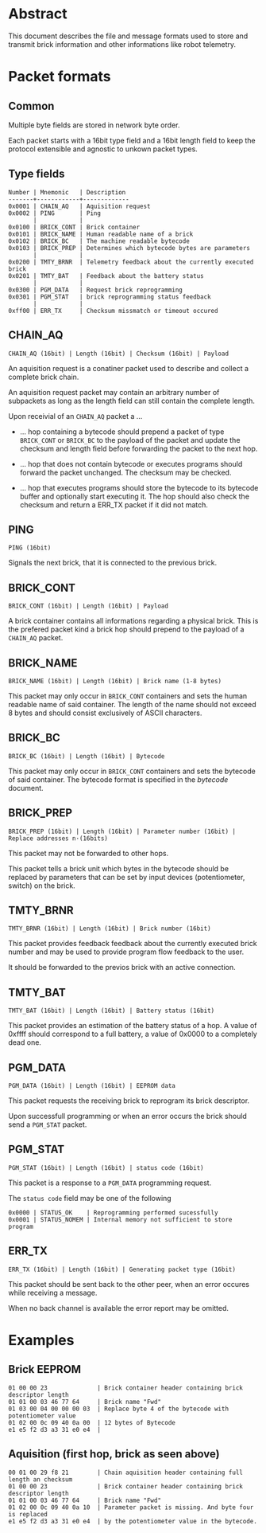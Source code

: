 Abstract
========

This document describes the file and message formats used
to store and transmit brick information and
other informations like robot telemetry.

Packet formats
==============

Common
------

Multiple byte fields are stored in network byte
order.

Each packet starts with a 16bit type field and
a 16bit length field to keep the protocol extensible
and agnostic to unkown packet types.

Type fields
-----------

    Number | Mnemonic   | Description
    -------+------------+-------------
    0x0001 | CHAIN_AQ   | Aquisition request
    0x0002 | PING       | Ping
           |            |
    0x0100 | BRICK_CONT | Brick container
    0x0101 | BRICK_NAME | Human readable name of a brick
    0x0102 | BRICK_BC   | The machine readable bytecode
    0x0103 | BRICK_PREP | Determines which bytecode bytes are parameters
           |            |
    0x0200 | TMTY_BRNR  | Telemetry feedback about the currently executed brick
    0x0201 | TMTY_BAT   | Feedback about the battery status
           |            |
    0x0300 | PGM_DATA   | Request brick reprogramming
    0x0301 | PGM_STAT   | brick reprogramming status feedback
           |            |
    0xff00 | ERR_TX     | Checksum missmatch or timeout occured

CHAIN_AQ
------

    CHAIN_AQ (16bit) | Length (16bit) | Checksum (16bit) | Payload

An aquisition request is a conatiner packet used to describe and
collect a complete brick chain.

An aquisition request packet may contain an arbitrary number of
subpackets as long as the length field can still contain the complete
length.

Upon receivial of an `CHAIN_AQ` packet a ...

- ... hop containing a bytecode should prepend a packet of type
  `BRICK_CONT` or `BRICK_BC` to the payload of the packet and update
  the checksum and length field before forwarding the packet to the next hop.

- ... hop that does not contain bytecode or executes programs
  should forward the packet unchanged.
  The checksum may be checked.

- ... hop that executes programs should store the bytecode to its
  bytecode buffer and optionally start executing it.
  The hop should also check the checksum and return a ERR_TX packet
  if it did not match.

PING
----

    PING (16bit)

Signals the next brick, that it is connected to the previous brick.


BRICK_CONT
----------

    BRICK_CONT (16bit) | Length (16bit) | Payload

A brick container contains all informations regarding a physical brick.
This is the prefered packet kind a brick hop should prepend to the
payload of a `CHAIN_AQ` packet.

BRICK_NAME
----------

    BRICK_NAME (16bit) | Length (16bit) | Brick name (1-8 bytes)

This packet may only occur in `BRICK_CONT` containers and sets the
human readable name of said container.
The length of the name should not exceed 8 bytes and should consist
exclusively of ASCII characters.

BRICK_BC
--------

    BRICK_BC (16bit) | Length (16bit) | Bytecode

This packet may only occur in `BRICK_CONT` containers and sets the
bytecode of said container.
The bytecode format is specified in the _bytecode_ document.

BRICK_PREP
----------

    BRICK_PREP (16bit) | Length (16bit) | Parameter number (16bit) | Replace addresses n·(16bits)

This packet may not be forwarded to other hops.

This packet tells a brick unit which bytes in the bytecode should be replaced
by parameters that can be set by input devices (potentiometer, switch) on the
brick.

TMTY_BRNR
---------

    TMTY_BRNR (16bit) | Length (16bit) | Brick number (16bit)

This packet provides feedback feedback about the currently executed
brick number and may be used to provide program flow feedback to the user.

It should be forwarded to the previos brick with an active connection.

TMTY_BAT
--------

    TMTY_BAT (16bit) | Length (16bit) | Battery status (16bit)

This packet provides an estimation of the battery status of a hop.
A value of 0xffff should correspond to a full battery, a value of
0x0000 to a completely dead one.

PGM_DATA
--------

    PGM_DATA (16bit) | Length (16bit) | EEPROM data

This packet requests the receiving brick to reprogram its
brick descriptor.

Upon successfull programming or when an error occurs the brick
should send a `PGM_STAT` packet.

PGM_STAT
--------

    PGM_STAT (16bit) | Length (16bit) | status code (16bit)

This packet is a response to a `PGM_DATA` programming request.

The `status code` field may be one of the following

    0x0000 | STATUS_OK    | Reprogramming performed sucessfully
    0x0001 | STATUS_NOMEM | Internal memory not sufficient to store program


ERR_TX
------

    ERR_TX (16bit) | Length (16bit) | Generating packet type (16bit)

This packet should be sent back to the other peer, when an error
occures while receiving a message.

When no back channel is available the error report may be omitted.

Examples
========

Brick EEPROM
------------

    01 00 00 23              | Brick container header containing brick descriptor length
    01 01 00 03 46 77 64     | Brick name "Fwd"
    01 03 00 04 00 00 00 03  | Replace byte 4 of the bytecode with potentiometer value
    01 02 00 0c 09 40 0a 00  | 12 bytes of Bytecode
    e1 e5 f2 d3 a3 31 e0 e4  |

Aquisition (first hop, brick as seen above)
----------------------

    00 01 00 29 f8 21        | Chain aquisition header containing full length an checksum
    01 00 00 23              | Brick container header containing brick descriptor length
    01 01 00 03 46 77 64     | Brick name "Fwd"
    01 02 00 0c 09 40 0a 10  | Parameter packet is missing. And byte four is replaced
    e1 e5 f2 d3 a3 31 e0 e4  | by the potentiometer value in the bytecode.
